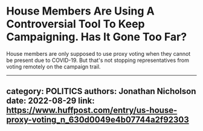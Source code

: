 # House Members Are Using A Controversial Tool To Keep Campaigning. Has It Gone Too Far?

House members are only supposed to use proxy voting when they cannot be present due to COVID-19. But that's not stopping representatives from voting remotely on the campaign trail.

---
category: POLITICS
authors: Jonathan Nicholson
date: 2022-08-29
link: https://www.huffpost.com/entry/us-house-proxy-voting_n_630d0049e4b07744a2f92303
---
